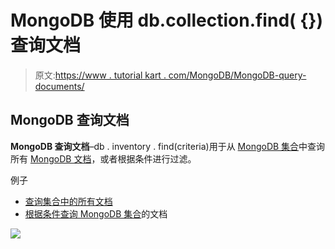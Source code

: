 # MongoDB 使用 db.collection.find( {})查询文档

> 原文:[https://www . tutorial kart . com/MongoDB/MongoDB-query-documents/](https://www.tutorialkart.com/mongodb/mongodb-query-documents/)

## MongoDB 查询文档

**MongoDB 查询文档**–db . inventory . find(criteria)用于从 [MongoDB 集合](https://www.tutorialkart.com/mongodb/mongodb-collection/)中查询所有 [MongoDB 文档](https://www.tutorialkart.com/mongodb/mongodb-document/)，或者根据条件进行过滤。

例子

*   [查询集合中的所有文档](#Query-All-Documents-in-a-Collection)
*   [根据条件查询 MongoDB 集合](#Query-Documents-of-MongoDB-Collection)的文档

[![](../Images/925da31b32d6bc3827932f6c8afb11bb.png)](https://www.tutorialkart.com/)